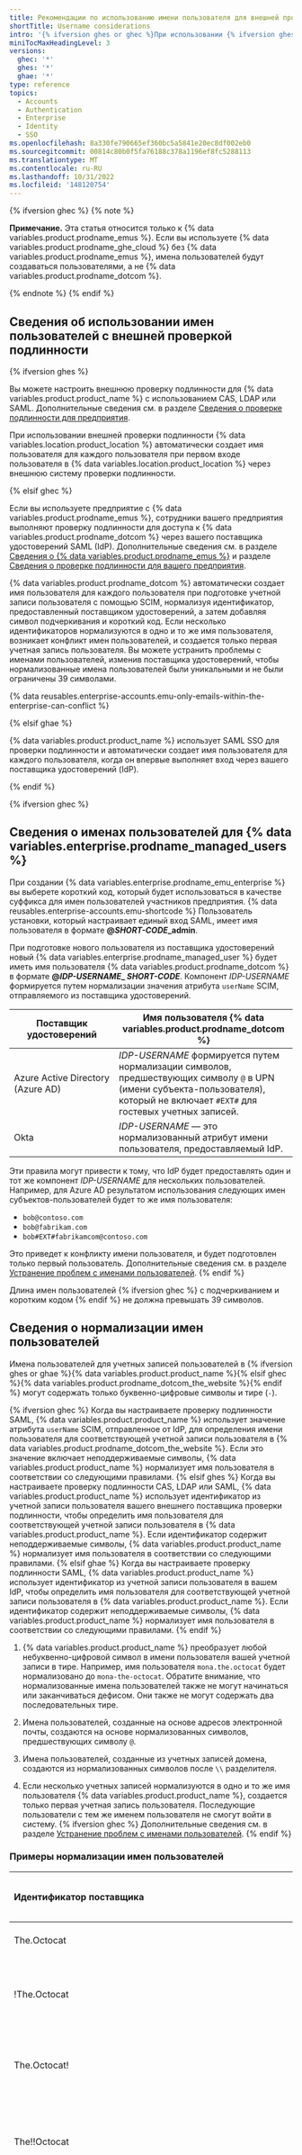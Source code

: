 ```yaml
---
title: Рекомендации по использованию имени пользователя для внешней проверки подлинности
shortTitle: Username considerations
intro: '{% ifversion ghes or ghec %}При использовании {% ifversion ghes %}CAS, LDAP или SAML для проверки подлинности{% elsif ghec %}{% data variables.product.prodname_emus %}{% endif %} {% endif %}{% data variables.product.product_name %} следует установленным правилам для определения имени пользователя в каждой учетной записи пользователя {% ifversion ghec or ghae %}вашего предприятия{% elsif ghes %}в вашем экземпляре{% endif %}.'
miniTocMaxHeadingLevel: 3
versions:
  ghec: '*'
  ghes: '*'
  ghae: '*'
type: reference
topics:
  - Accounts
  - Authentication
  - Enterprise
  - Identity
  - SSO
ms.openlocfilehash: 8a330fe790665ef360bc5a5841e20ec8df002eb0
ms.sourcegitcommit: 00814c80b0f5fa76188c378a1196ef8fc5288113
ms.translationtype: MT
ms.contentlocale: ru-RU
ms.lasthandoff: 10/31/2022
ms.locfileid: '148120754'
---
```

{% ifversion ghec %} {% note %}

**Примечание.** Эта статья относится только к {% data variables.product.prodname_emus %}. Если вы используете {% data variables.product.prodname_ghe_cloud %} без {% data variables.product.prodname_emus %}, имена пользователей будут создаваться пользователями, а не {% data variables.product.prodname_dotcom %}.

{% endnote %} {% endif %}

## Сведения об использовании имен пользователей с внешней проверкой подлинности

{% ifversion ghes %}

Вы можете настроить внешнюю проверку подлинности для {% data variables.product.product_name %} с использованием CAS, LDAP или SAML. Дополнительные сведения см. в разделе [Сведения о проверке подлинности для предприятия](/admin/identity-and-access-management/managing-iam-for-your-enterprise/about-authentication-for-your-enterprise#authentication-methods-for-github-enterprise-server).

При использовании внешней проверки подлинности {% data variables.location.product_location %} автоматически создает имя пользователя для каждого пользователя при первом входе пользователя в {% data variables.location.product_location %} через внешнюю систему проверки подлинности.

{% elsif ghec %}

Если вы используете предприятие с {% data variables.product.prodname_emus %}, сотрудники вашего предприятия выполняют проверку подлинности для доступа к {% data variables.product.prodname_dotcom %} через вашего поставщика удостоверений SAML (IdP). Дополнительные сведения см. в разделе [Сведения о {% data variables.product.prodname_emus %}](/admin/identity-and-access-management/using-enterprise-managed-users-and-saml-for-iam/about-enterprise-managed-users) и разделе[ Сведения о проверке подлинности для вашего предприятия](/admin/identity-and-access-management/managing-iam-for-your-enterprise/about-authentication-for-your-enterprise#authentication-methods-for-github-enterprise-server).

{% data variables.product.prodname_dotcom %} автоматически создает имя пользователя для каждого пользователя при подготовке учетной записи пользователя с помощью SCIM, нормализуя идентификатор, предоставленный поставщиком удостоверений, а затем добавляя символ подчеркивания и короткий код. Если несколько идентификаторов нормализуются в одно и то же имя пользователя, возникает конфликт имен пользователей, и создается только первая учетная запись пользователя. Вы можете устранить проблемы с именами пользователей, изменив поставщика удостоверений, чтобы нормализованные имена пользователей были уникальными и не были ограничены 39 символами.

{% data reusables.enterprise-accounts.emu-only-emails-within-the-enterprise-can-conflict %}

{% elsif ghae %}

{% data variables.product.product_name %} использует SAML SSO для проверки подлинности и автоматически создает имя пользователя для каждого пользователя, когда он впервые выполняет вход через вашего поставщика удостоверений (IdP).

{% endif %}

{% ifversion ghec %}
## Сведения о именах пользователей для {% data variables.enterprise.prodname_managed_users %}

При создании {% data variables.enterprise.prodname_emu_enterprise %} вы выберете короткий код, который будет использоваться в качестве суффикса для имен пользователей участников предприятия. {% data reusables.enterprise-accounts.emu-shortcode %} Пользователь установки, который настраивает единый вход SAML, имеет имя пользователя в формате **@<em>SHORT-CODE</em>_admin**. 

При подготовке нового пользователя из поставщика удостоверений новый {% data variables.enterprise.prodname_managed_user %} будет иметь имя пользователя {% data variables.product.prodname_dotcom %} в формате **@<em>IDP-USERNAME</em>_ <em>SHORT-CODE</em>**. Компонент <em>IDP-USERNAME</em> формируется путем нормализации значения атрибута `userName` SCIM, отправляемого из поставщика удостоверений. 

| Поставщик удостоверений                 | Имя пользователя {% data variables.product.prodname_dotcom %}  |
|-----------------------------------|----------------------|
| Azure Active Directory (Azure AD) | _IDP-USERNAME_ формируется путем нормализации символов, предшествующих символу `@` в UPN (имени субъекта-пользователя), который не включает `#EXT#` для гостевых учетных записей. |
| Okta                              | _IDP-USERNAME_ — это нормализованный атрибут имени пользователя, предоставляемый IdP.               |

Эти правила могут привести к тому, что IdP будет предоставлять один и тот же компонент _IDP-USERNAME_ для нескольких пользователей. Например, для Azure AD результатом использования следующих имен субъектов-пользователей будет то же имя пользователя:

- `bob@contoso.com`
- `bob@fabrikam.com`
- `bob#EXT#fabrikamcom@contoso.com`

Это приведет к конфликту имени пользователя, и будет подготовлен только первый пользователь. Дополнительные сведения см. в разделе [Устранение проблем с именами пользователей](#resolving-username-problems).
{% endif %}

Длина имен пользователей {% ifversion ghec %} с подчеркиванием и коротким кодом {% endif %} не должна превышать 39 символов.

## Сведения о нормализации имен пользователей

Имена пользователей для учетных записей пользователей в {% ifversion ghes or ghae %}{% data variables.product.product_name %}{% elsif ghec %}{% data variables.product.prodname_dotcom_the_website %}{% endif %} могут содержать только буквенно-цифровые символы и тире (`-`).

{% ifversion ghec %} Когда вы настраиваете проверку подлинности SAML, {% data variables.product.product_name %} использует значение атрибута `userName` SCIM, отправленное от IdP, для определения имени пользователя для соответствующей учетной записи пользователя в {% data variables.product.prodname_dotcom_the_website %}. Если это значение включает неподдерживаемые символы, {% data variables.product.product_name %} нормализует имя пользователя в соответствии со следующими правилами.
{% elsif ghes %} Когда вы настраиваете проверку подлинности CAS, LDAP или SAML, {% data variables.product.product_name %} использует идентификатор из учетной записи пользователя вашего внешнего поставщика проверки подлинности, чтобы определить имя пользователя для соответствующей учетной записи пользователя в {% data variables.product.product_name %}. Если идентификатор содержит неподдерживаемые символы, {% data variables.product.product_name %} нормализует имя пользователя в соответствии со следующими правилами.
{% elsif ghae %} Когда вы настраиваете проверку подлинности SAML, {% data variables.product.product_name %} использует идентификатор из учетной записи пользователя в вашем IdP, чтобы определить имя пользователя для соответствующей учетной записи пользователя в {% data variables.product.product_name %}. Если идентификатор содержит неподдерживаемые символы, {% data variables.product.product_name %} нормализует имя пользователя в соответствии со следующими правилами.
{% endif %}

1. {% data variables.product.product_name %} преобразует любой небуквенно-цифровой символ в имени пользователя вашей учетной записи в тире. Например, имя пользователя `mona.the.octocat` будет нормализовано до `mona-the-octocat`. Обратите внимание, что нормализованные имена пользователей также не могут начинаться или заканчиваться дефисом. Они также не могут содержать два последовательных тире.

1. Имена пользователей, созданные на основе адресов электронной почты, создаются на основе нормализованных символов, предшествующих символу `@`.

1. Имена пользователей, созданные из учетных записей домена, создаются из нормализованных символов после `\\` разделителя. 

1. Если несколько учетных записей нормализуются в одно и то же имя пользователя {% data variables.product.product_name %}, создается только первая учетная запись пользователя. Последующие пользователи с тем же именем пользователя не смогут войти в систему. {% ifversion ghec %} Дополнительные сведения см. в разделе [Устранение проблем с именами пользователей](#resolving-username-problems). {% endif %}

### Примеры нормализации имен пользователей

| Идентификатор поставщика | Нормализованное имя пользователя в {% data variables.product.prodname_dotcom %} | Результат |
| :- | :- | :- |
| The.Octocat | `the-octocat{% ifversion ghec %}_SHORT-CODE{% endif %}` | Это имя пользователя успешно создано. |
| !The.Octocat | `-the-octocat{% ifversion ghec %}_SHORT-CODE{% endif %}` | Это имя пользователя не создается, поскольку начинается с дефиса. |
| The.Octocat! | `the-octocat-{% ifversion ghec %}_SHORT-CODE{% endif %}` | Это имя пользователя не создается, поскольку заканчивается дефисом. |
| The!!Octocat | `the--octocat{% ifversion ghec %}_SHORT-CODE{% endif %}` | Это имя пользователя не создается, поскольку содержит два последовательных дефиса. |
| The!Octocat | `the-octocat{% ifversion ghec %}_SHORT-CODE{% endif %}` | Это имя пользователя не создается. Хотя нормализованное имя пользователя является допустимым, оно уже существует. |
| `The.Octocat@example.com` | `the-octocat{% ifversion ghec %}_SHORT-CODE{% endif %}` | Это имя пользователя не создается. Хотя нормализованное имя пользователя является допустимым, оно уже существует. |
| `internal\\The.Octocat` | `the-octocat{% ifversion ghec %}_SHORT-CODE{% endif %}` | Это имя пользователя не создается. Хотя нормализованное имя пользователя является допустимым, оно уже существует. |
| `mona.lisa.the.octocat.from.github.united.states@example.com` | `mona-lisa-the-octocat-from-github-united-states{% ifversion ghec %}_SHORT-CODE{% endif %}` | Это имя пользователя не создается, так как оно превышает ограничение в 39 символов. |

{% ifversion not ghec %}
### Сведения о нормализации имен пользователей с использованием SAML

{% ifversion ghes %} Если вы настроите проверку подлинности SAML для {% data variables.location.product_location %}, {% endif %}{% data variables.product.product_name %} определяет имя пользователя каждого пользователя по одному из следующих утверждений в ответе SAML, упорядоченных по убыванию приоритета.

1. Настраиваемый атрибут `username`, если он определен и присутствует
1. Утверждение `http://schemas.xmlsoap.org/ws/2005/05/identity/claims/name`, если оно присутствует
1. Утверждение `http://schemas.xmlsoap.org/ws/2005/05/identity/claims/emailaddress`, если оно присутствует
1. элемент `NameID`;

{% data variables.product.product_name %} требует элемент `NameID`, даже если присутствуют другие атрибуты. Дополнительные сведения см. в разделе [Справочник по конфигурации SAML](/admin/identity-and-access-management/using-saml-for-enterprise-iam/saml-configuration-reference#saml-attributes).

{% data variables.product.product_name %} создает сопоставление между `NameID` из поставщика удостоверений и именем пользователя {% ifversion ghae %}в{% else %}на{% endif %} {% data variables.location.product_location %}, поэтому `NameID` объект должен быть постоянным, уникальным и не подлежит изменению в течение жизненного цикла пользователя.

{% ifversion ghes %} {% note %}

**Примечание.** Если `NameID` для пользователя изменится в поставщике удостоверений, пользователь увидит сообщение об ошибке при входе в {% data variables.location.product_location %}. Чтобы восстановить доступ пользователя, вам необходимо обновить сопоставление `NameID` учетной записи пользователя. Дополнительные сведения см. в разделе [Обновление SAML `NameID` пользователя](/admin/identity-and-access-management/using-saml-for-enterprise-iam/updating-a-users-saml-nameid).

{% endnote %} {% endif %} {% endif %}

{% ifversion ghec %}
## Устранение проблем с именем пользователя

При подготовке нового пользователя, если имя пользователя превышает 39 символов (включая символ подчеркивания и короткий код) или конфликтует с существующим пользователем в организации, попытка подготовки завершится ошибкой `409` . 

Чтобы устранить эту проблему, необходимо внести одно из следующих изменений в поставщик удостоверений, чтобы все нормализованные имена пользователей были в пределах ограничения символов и уникальны.
- Изменение значения атрибута `userName` для отдельных пользователей, которые вызывают проблемы
- Изменение сопоставления атрибутов `userName` для всех пользователей
- Настройка настраиваемого `userName` атрибута для всех пользователей

При изменении сопоставления атрибутов имена пользователей существующих {% data variables.enterprise.prodname_managed_users %} будут обновлены, но ничего другого в учетных записях не изменится, включая журнал действий.

{% note %}

**Примечание.** {% data variables.contact.github_support %} не может помочь с настройкой сопоставлений атрибутов или пользовательских выражений. Вы можете обратиться к своему IdP с любыми вопросами.

{% endnote %}

### Устранение проблем с именами пользователей в Azure AD

Чтобы устранить проблемы с именами пользователей в Azure AD, измените значение имени участника-пользователя для конфликтующего пользователя или измените сопоставление атрибутов для атрибута`userName`. Если вы измените сопоставление атрибута, вы сможете выбрать существующий атрибут или использовать выражение, чтобы убедиться, что все подготовленные пользователи имеют уникальный нормализованный псевдоним.

1. В Azure AD откройте приложение {% data variables.product.prodname_emu_idp_application %}.
1. В области слева щелкните **Подготовка**.
1. Щелкните **Изменить подготовку**.
1. Разверните раздел **Сопоставления** и щелкните **Подготовка пользователей Azure Active Directory**.
1. Щелкните сопоставление атрибута `userName` {% data variables.product.prodname_dotcom %}. 
1. Измените сопоставление атрибута.
   - Чтобы сопоставить существующий атрибут в Azure AD с атрибутом `userName` в {% data variables.product.prodname_dotcom %}, щелкните поле нужного атрибута. Затем сохраните изменения и дождитесь завершения цикла подготовки в течение примерно 40 минут.
   - Чтобы использовать выражение вместо существующего атрибута, измените тип сопоставления на "Выражение", а затем добавьте пользовательское выражение, которое сделает это значение уникальным для всех пользователей. Например, можно использовать `[FIRST NAME]-[LAST NAME]-[EMPLOYEE ID]`. Дополнительные сведения см. в статье [Справочник по написанию выражений для сопоставлений атрибутов в Azure Active Directory](https://docs.microsoft.com/en-us/azure/active-directory/app-provisioning/functions-for-customizing-application-data) в Документации Майкрософт.

### Устранение проблем с именами пользователей в Okta

Чтобы устранить проблемы с именами пользователей в Okta, обновите параметры сопоставления атрибутов для приложения {% data variables.product.prodname_emu_idp_application %}.

1. В Okta откройте приложение {% data variables.product.prodname_emu_idp_application %}.
1. Щелкните **Войти**.
1. В разделе "Параметры" щелкните **OK**.
1. Обновите раздел "Формат имени пользователя приложения".
{% endif %}

